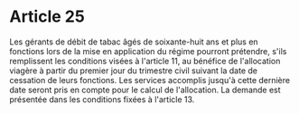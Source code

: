 # Article 25

Les gérants de débit de tabac âgés de soixante-huit ans et plus en fonctions lors de la mise en application du régime pourront prétendre, s'ils remplissent les conditions visées à l'article 11, au bénéfice de l'allocation viagère à partir du premier jour du trimestre civil suivant la date de cessation de leurs fonctions. Les services accomplis jusqu'à cette dernière date seront pris en compte pour le calcul de l'allocation. La demande est présentée dans les conditions fixées à l'article 13.
